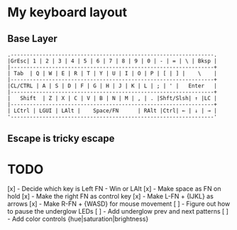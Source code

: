 # My keyboard layout


## Base Layer

```
.----------------------------------------------------------------.
|GrEsc| 1 | 2 | 3 | 4 | 5 | 6 | 7 | 8 | 9 | 0 | - | = | \ | Bksp |
|----------------------------------------------------------------+
| Tab  | Q | W | E | R | T | Y | U | I | O | P | [ | ] |    \    |
|----------------------------------------------------------------+
|CL/CTRL | A | S | D | F | G | H | J | K | L | ; | ' |   Enter   |
|----------------------------------------------------------------+
|   Shift  | Z | X | C | V | B | N | M | , | . |Shft/Slsh| ↑ |LC |
|----------------------------------------------------------------+
| LCtrl | LGUI | LAlt |    Space/FN      | RAlt |Ctrl| ← | ↓ | → |
'----------------------------------------------------------------'
```

## Escape is tricky escape


# TODO

[x] - Decide which key is Left FN - Win or LAlt
[x] - Make space as FN on hold
[x] - Make the right FN as control key
[x] - Make L-FN + {IJKL} as arrows
[x] - Make R-FN + {WASD} for mouse movement
[ ] - Figure out how to pause the underglow LEDs
[ ] - Add underglow prev and next patterns
[ ] - Add color controls {hue|saturation|brightness}
